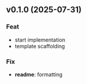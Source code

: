 ## v0.1.0 (2025-07-31)

### Feat

- start implementation
- template scaffolding

### Fix

- **readme**: formatting

